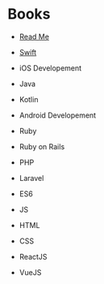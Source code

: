 # Books

* [Read Me](README.md)

* [Swift](swift/README.md)

* iOS Developement

* Java

* Kotlin

* Android Developement

* Ruby

* Ruby on Rails

* PHP

* Laravel

* ES6

* JS

* HTML

* CSS

* ReactJS

* VueJS

